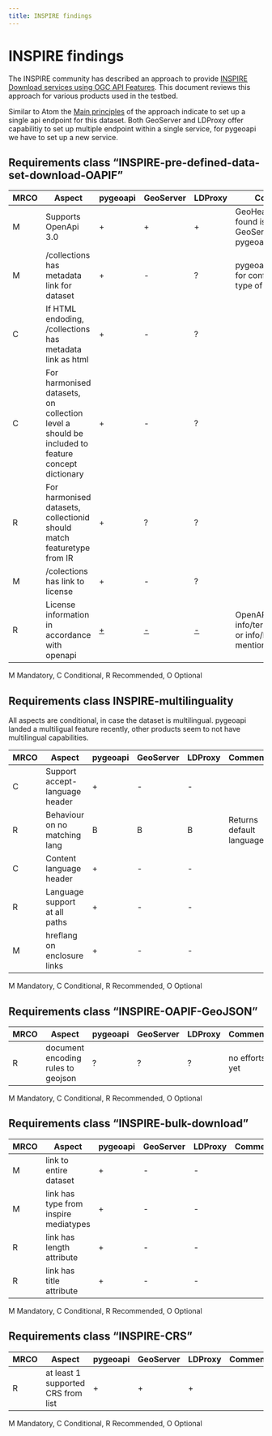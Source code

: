 ```yaml
---
title: INSPIRE findings
---
```


# INSPIRE findings

The INSPIRE community has described an approach to provide [INSPIRE Download services using OGC API Features](https://github.com/INSPIRE-MIF/gp-ogc-api-features/blob/master/spec/oapif-inspire-download.md). This document reviews this approach for various products used in the testbed.

Similar to Atom the 
[Main principles](https://github.com/INSPIRE-MIF/gp-ogc-api-features/blob/master/spec/oapif-inspire-download.md#71-main-principles-) of the approach indicate to set up a single api endpoint for this dataset. Both GeoServer and LDProxy offer capabilitiy to set up multiple endpoint within a single service, for pygeoapi we have to set up a new service.

## Requirements class “INSPIRE-pre-defined-data-set-download-OAPIF”

| MRCO | Aspect | pygeoapi | GeoServer | LDProxy | Comment |
| --- | --- | --- | --- | --- | --- |
| M | Supports OpenApi 3.0 | + | + | + | GeoHealthCheck found issues in GeoServer and pygeoapi | 
| M | /collections has metadata link for dataset | + | - | ? | pygeoapi is flexible for configuring any type of links |
| C | If HTML endoding, /collections has metadata link as html | + | - | ? |  |
| C | For harmonised datasets, on collection level a <link type="tag"/> should be included to feature concept dictionary | + | - | ? |  |
| R | For harmonised datasets, collectionid should match featuretype from IR | + | ? | ? | |
| M | /colections has link to license | + | - | ? |  |
| R | License information in accordance with openapi | [+](https://apitestbed.geonovum.nl/pygeoapi/openapi?f=json) | [-](https://apitestbed.geonovum.nl/geoserver/ogc/features/api?f=application%2Fvnd.oai.openapi%2Bjson%3Bversion%3D3.0) | [-](https://apitestbed.geonovum.nl/ldproxy/RCE_Landschapsatlas_WFS/api/?f=json) | OpenAPI fields info/termsOfService or info/license are mentioned |

M Mandatory, C Conditional, R Recommended, O Optional

## Requirements class INSPIRE-multilinguality

All aspects are conditional, in case the dataset is multilingual. pygeoapi landed a multiligual feature recently, other products seem to not have multilingual capabilities.

| MRCO | Aspect | pygeoapi | GeoServer | LDProxy | Comment |
| --- | --- | --- | --- | --- | --- |
| C | Support accept-language header | + | - | - | |
| R | Behaviour on no matching lang | B | B | B | Returns default language |
| C | Content language header | + | - | - | |
| R | Language support at all paths | + | - | - | |
| M | hreflang on enclosure links | + | - | - | |

M Mandatory, C Conditional, R Recommended, O Optional

## Requirements class “INSPIRE-OAPIF-GeoJSON”

| MRCO | Aspect | pygeoapi | GeoServer | LDProxy | Comment |
| --- | --- | --- | --- | --- | --- |
| R | document encoding rules to geojson | ? | ? | ? | no efforts yet |

M Mandatory, C Conditional, R Recommended, O Optional

## Requirements class “INSPIRE-bulk-download”

| MRCO | Aspect | pygeoapi | GeoServer | LDProxy | Comment |
| --- | --- | --- | --- | --- | --- |
| M | link to entire dataset | + | - | - | |
| M | link has type from inspire mediatypes | + | - | - | |
| R | link has length attribute | + | - | - | |
| R | link has title attribute | + | - | - | |

M Mandatory, C Conditional, R Recommended, O Optional

## Requirements class “INSPIRE-CRS”

| MRCO | Aspect | pygeoapi | GeoServer | LDProxy | Comment |
| --- | --- | --- | --- | --- | --- |
| R | at least 1 supported CRS from list  | + | + | + | |

M Mandatory, C Conditional, R Recommended, O Optional

